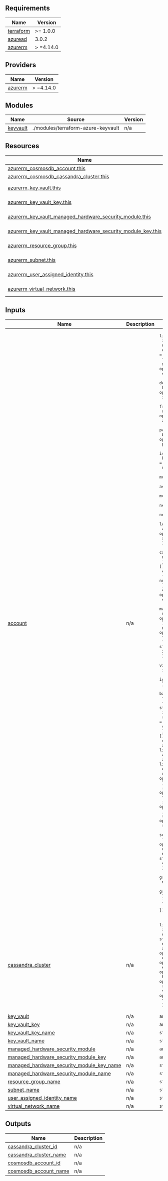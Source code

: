 ## Requirements

| Name | Version |
|------|---------|
| <a name="requirement_terraform"></a> [terraform](#requirement\_terraform) | >= 1.0.0 |
| <a name="requirement_azuread"></a> [azuread](#requirement\_azuread) | 3.0.2 |
| <a name="requirement_azurerm"></a> [azurerm](#requirement\_azurerm) | > =4.14.0 |

## Providers

| Name | Version |
|------|---------|
| <a name="provider_azurerm"></a> [azurerm](#provider\_azurerm) | > =4.14.0 |

## Modules

| Name | Source | Version |
|------|--------|---------|
| <a name="module_keyvault"></a> [keyvault](#module\_keyvault) | ./modules/terraform-azure-keyvault | n/a |

## Resources

| Name | Type |
|------|------|
| [azurerm_cosmosdb_account.this](https://registry.terraform.io/providers/hashicorp/azurerm/latest/docs/resources/cosmosdb_account) | resource |
| [azurerm_cosmosdb_cassandra_cluster.this](https://registry.terraform.io/providers/hashicorp/azurerm/latest/docs/resources/cosmosdb_cassandra_cluster) | resource |
| [azurerm_key_vault.this](https://registry.terraform.io/providers/hashicorp/azurerm/latest/docs/data-sources/key_vault) | data source |
| [azurerm_key_vault_key.this](https://registry.terraform.io/providers/hashicorp/azurerm/latest/docs/data-sources/key_vault_key) | data source |
| [azurerm_key_vault_managed_hardware_security_module.this](https://registry.terraform.io/providers/hashicorp/azurerm/latest/docs/data-sources/key_vault_managed_hardware_security_module) | data source |
| [azurerm_key_vault_managed_hardware_security_module_key.this](https://registry.terraform.io/providers/hashicorp/azurerm/latest/docs/data-sources/key_vault_managed_hardware_security_module_key) | data source |
| [azurerm_resource_group.this](https://registry.terraform.io/providers/hashicorp/azurerm/latest/docs/data-sources/resource_group) | data source |
| [azurerm_subnet.this](https://registry.terraform.io/providers/hashicorp/azurerm/latest/docs/data-sources/subnet) | data source |
| [azurerm_user_assigned_identity.this](https://registry.terraform.io/providers/hashicorp/azurerm/latest/docs/data-sources/user_assigned_identity) | data source |
| [azurerm_virtual_network.this](https://registry.terraform.io/providers/hashicorp/azurerm/latest/docs/data-sources/virtual_network) | data source |

## Inputs

| Name | Description | Type | Default | Required |
|------|-------------|------|---------|:--------:|
| <a name="input_account"></a> [account](#input\_account) | n/a | <pre>list(object({<br/>    id = any<br/>    name                = string<br/>    offer_type          = string<br/>    tags = optional(map(string))<br/>    minimal_tls_version = optional(string)<br/>    create_mode = optional(string)<br/>    default_identity_type = optional(string)<br/>    kind = optional(string)<br/>    ip_range_filter = optional(list(string))<br/>    free_tier_enabled = optional(bool)<br/>    analytical_storage_enabled = optional(bool)<br/>    automatic_failover_enabled = optional(bool)<br/>    partition_merge_enabled = optional(bool)<br/>    burst_capacity_enabled = optional(bool)<br/>    public_network_access_enabled = optional(bool)<br/>    is_virtual_network_filter_enabled = optional(bool)<br/>    key_vault_key_id = optional(any)<br/>    managed_hsm_key_id = optional(any)<br/>    multiple_write_locations_enabled = optional(bool)<br/>    access_key_metadata_writes_enabled = optional(bool)<br/>    mongo_server_version = optional(string)<br/>    network_acl_bypass_for_azure_services = optional(bool)<br/>    network_acl_bypass_ids = optional(list(any))<br/>    local_authentication_disabled = optional(bool)<br/>    analytical_storage = optional(list(object({<br/>      schema_type = string<br/>    })), [])<br/>    capabilities = optional(list(object({<br/>      name = string<br/>    })), [])<br/>    capacity = optional(list(object({<br/>      total_throughput_limit = number<br/>    })), [])<br/>    consistency_policy = optional(list(object({<br/>      consistency_level = string<br/>      max_interval_in_seconds = optional(number)<br/>      max_staleness_prefix = optional(number)<br/>    })), [])<br/>    geo_location = optional(list(object({<br/>      failover_priority = number<br/>      location          = string<br/>      zone_redundant = optional(bool)<br/>    })), [])<br/>    virtual_network_rule = optional(list(object({<br/>      id = any<br/>      ignore_missing_vnet_service_endpoint = optional(bool)<br/>    })), [])<br/>    backup = optional(list(object({<br/>      type = string<br/>      tier = string<br/>      interval_in_minutes = optional(bool)<br/>      retention_in_hours = optional(bool)<br/>      storage_redundancy = optional(string)<br/>    })), [])<br/>    cors_rule = optional(list(object({<br/>      allowed_headers = list(any)<br/>      allowed_methods = list(any)<br/>      allowed_origins = list(any)<br/>      exposed_headers = list(any)<br/>      max_age_in_seconds = optional(number)<br/>    })), [])<br/>    identity = optional(list(object({<br/>      type = string<br/>      identity_ids = optional(list(any))<br/>    })), [])<br/>    restore = optional(list(object({<br/>      restore_timestamp_in_utc   = string<br/>      source_cosmosdb_account_id = any<br/>      tables_to_restore = optional(list(any))<br/>      database = optional(list(object({<br/>        name = string<br/>        collection_names = optional(list(any))<br/>      })), [])<br/>      gremlin_database = optional(list(object({<br/>        name = string<br/>        graph_names = optional(list(any))<br/>      })), [])<br/>    })), [])<br/>  }))</pre> | `[]` | no |
| <a name="input_cassandra_cluster"></a> [cassandra\_cluster](#input\_cassandra\_cluster) | n/a | <pre>list(object({<br/>    id = any<br/>    default_admin_password = string<br/>    name                           = string<br/>    authentication_method = optional(string)<br/>    external_gossip_certificate_pems = optional(list(string))<br/>    external_seed_node_ip_addresses = optional(list(string))<br/>    hours_between_backups = optional(number)<br/>    repair_enabled = optional(bool)<br/>    version = optional(string)<br/>    tags = optional(map(string))<br/>  }))</pre> | `[]` | no |
| <a name="input_key_vault"></a> [key\_vault](#input\_key\_vault) | n/a | `any` | `[]` | no |
| <a name="input_key_vault_key"></a> [key\_vault\_key](#input\_key\_vault\_key) | n/a | `any` | `[]` | no |
| <a name="input_key_vault_key_name"></a> [key\_vault\_key\_name](#input\_key\_vault\_key\_name) | n/a | `string` | `null` | no |
| <a name="input_key_vault_name"></a> [key\_vault\_name](#input\_key\_vault\_name) | n/a | `string` | `null` | no |
| <a name="input_managed_hardware_security_module"></a> [managed\_hardware\_security\_module](#input\_managed\_hardware\_security\_module) | n/a | `any` | `[]` | no |
| <a name="input_managed_hardware_security_module_key"></a> [managed\_hardware\_security\_module\_key](#input\_managed\_hardware\_security\_module\_key) | n/a | `any` | `[]` | no |
| <a name="input_managed_hardware_security_module_key_name"></a> [managed\_hardware\_security\_module\_key\_name](#input\_managed\_hardware\_security\_module\_key\_name) | n/a | `string` | `null` | no |
| <a name="input_managed_hardware_security_module_name"></a> [managed\_hardware\_security\_module\_name](#input\_managed\_hardware\_security\_module\_name) | n/a | `string` | `null` | no |
| <a name="input_resource_group_name"></a> [resource\_group\_name](#input\_resource\_group\_name) | n/a | `string` | n/a | yes |
| <a name="input_subnet_name"></a> [subnet\_name](#input\_subnet\_name) | n/a | `string` | n/a | yes |
| <a name="input_user_assigned_identity_name"></a> [user\_assigned\_identity\_name](#input\_user\_assigned\_identity\_name) | n/a | `string` | `null` | no |
| <a name="input_virtual_network_name"></a> [virtual\_network\_name](#input\_virtual\_network\_name) | n/a | `string` | n/a | yes |

## Outputs

| Name | Description |
|------|-------------|
| <a name="output_cassandra_cluster_id"></a> [cassandra\_cluster\_id](#output\_cassandra\_cluster\_id) | n/a |
| <a name="output_cassandra_cluster_name"></a> [cassandra\_cluster\_name](#output\_cassandra\_cluster\_name) | n/a |
| <a name="output_cosmosdb_account_id"></a> [cosmosdb\_account\_id](#output\_cosmosdb\_account\_id) | n/a |
| <a name="output_cosmosdb_account_name"></a> [cosmosdb\_account\_name](#output\_cosmosdb\_account\_name) | n/a |

